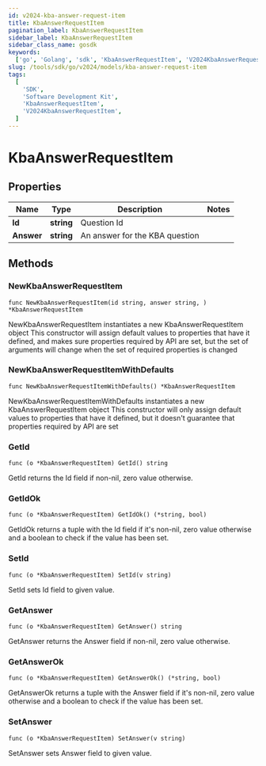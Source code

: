 ```yaml
---
id: v2024-kba-answer-request-item
title: KbaAnswerRequestItem
pagination_label: KbaAnswerRequestItem
sidebar_label: KbaAnswerRequestItem
sidebar_class_name: gosdk
keywords:
  ['go', 'Golang', 'sdk', 'KbaAnswerRequestItem', 'V2024KbaAnswerRequestItem']
slug: /tools/sdk/go/v2024/models/kba-answer-request-item
tags:
  [
    'SDK',
    'Software Development Kit',
    'KbaAnswerRequestItem',
    'V2024KbaAnswerRequestItem',
  ]
---
```


# KbaAnswerRequestItem

## Properties

| Name       | Type       | Description                    | Notes |
| ---------- | ---------- | ------------------------------ | ----- |
| **Id**     | **string** | Question Id                    |
| **Answer** | **string** | An answer for the KBA question |

## Methods

### NewKbaAnswerRequestItem

`func NewKbaAnswerRequestItem(id string, answer string, ) *KbaAnswerRequestItem`

NewKbaAnswerRequestItem instantiates a new KbaAnswerRequestItem object This constructor will assign default values to properties that have it defined, and makes sure properties required by API are set, but the set of arguments will change when the set of required properties is changed

### NewKbaAnswerRequestItemWithDefaults

`func NewKbaAnswerRequestItemWithDefaults() *KbaAnswerRequestItem`

NewKbaAnswerRequestItemWithDefaults instantiates a new KbaAnswerRequestItem object This constructor will only assign default values to properties that have it defined, but it doesn't guarantee that properties required by API are set

### GetId

`func (o *KbaAnswerRequestItem) GetId() string`

GetId returns the Id field if non-nil, zero value otherwise.

### GetIdOk

`func (o *KbaAnswerRequestItem) GetIdOk() (*string, bool)`

GetIdOk returns a tuple with the Id field if it's non-nil, zero value otherwise and a boolean to check if the value has been set.

### SetId

`func (o *KbaAnswerRequestItem) SetId(v string)`

SetId sets Id field to given value.

### GetAnswer

`func (o *KbaAnswerRequestItem) GetAnswer() string`

GetAnswer returns the Answer field if non-nil, zero value otherwise.

### GetAnswerOk

`func (o *KbaAnswerRequestItem) GetAnswerOk() (*string, bool)`

GetAnswerOk returns a tuple with the Answer field if it's non-nil, zero value otherwise and a boolean to check if the value has been set.

### SetAnswer

`func (o *KbaAnswerRequestItem) SetAnswer(v string)`

SetAnswer sets Answer field to given value.
